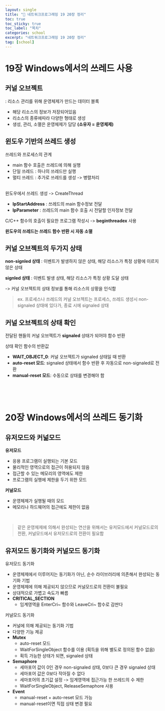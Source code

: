 ```yaml
---
layout: single
title: "📘 네트워크프로그래밍 19 20장 정리"
toc: true
toc_sticky: true
toc_label: "목차"
categories: school
excerpt: "네트워크프로그래밍 19 20장 정리"
tag: [school]
---
```


# 19장 Windows에서의 쓰레드 사용
## 커널 오브젝트
: 리소스 관리를 위해 운영체제가 만드는 데이터 블록
- 해당 리소스의 정보가 저장되어있음
- 리소스의 종류에따라 다양한 형태로 생성
- 생성, 관리, 소멸은 운영체제가 담당 **(소유자 = 운영체제)**

## 윈도우 기반의 쓰레드 생성

쓰레드와 프로세스의 관계
- main 함수 호출은 쓰레드에 의해 실행
- 단일 쓰레드 : 하나의 쓰레드만 실행
- 멀티 쓰레드 : 추가로 쓰레드를 생성 -> 병렬처리

<br/>
윈도우에서 쓰레드 생성 -> CreateThread

- **lpStartAddress** : 쓰레드의 main 함수정보 전달
- **lpParameter** : 쓰레드의 main 함수 호출 시 전달할 인자정보 전달 

C/C++ 함수의 호출이 필요한 프로그램 작성시 -> **beginthreadex** 사용

**윈도우의 쓰레드는 쓰레드 함수 반환 시 자동 소멸**

## 커널 오브젝트의 두가지 상태
**non-signled 상태** : 이벤트가 발생하지 않은 상태, 해당 리소스가 특정 상황에 이르지 않은 상태

**signled 상태** : 이벤트 발생 상태, 해당 리소스가 특정 상황 도달 상태

-> 커널 오브젝트의 상태 정보를 통해 리소스의 상황을 인식함
> ex. 프로세스나 쓰레드의 커널 오브젝트는 프로세스, 쓰레드 생성시 non-signaled
상태에 있다가, 종료 시에 signaled 상태

## 커널 오브젝트의 상태 확인
전달된 핸들의 커널 오브젝트가 **signaled** 상태가 되어야 함수 반환

상태 확인 함수의 반환값
- **WAIT_OBJECT_0**: 커널 오브젝트가 signaled 상태일 때 반환
- **auto-reset 모드**: signaled 상태에서 함수 반환 후 자동으로 non-signaled로 전환
- **manual-reset 모드**: 수동으로 상태를 변경해야 함

<br/>
<br/>
<br/>

# 20장 Windows에서의 쓰레드 동기화
## 유저모드와 커넒모드
**유저모드**
- 응용 프로그램이 실행되는 기본 모드
- 물리적인 영역으로의 접근이 허용되지 않음
- 접근할 수 있는 메모리의 영역에도 제한
- 프로그램의 실행에 제한을 두기 위한 모드

**커널모드**
- 운영체제가 실행될 때의 모드
- 메모리나 하드웨어의 접근에도 제한이 없음

<br/>

>  같은 운영체제에 의해서 완성되는 연산을 위해서는 유저모드에서 커널모드로의 전환, 커널모드에서 유저모드로의 전환이 필요함

## 유저모드 동기화와 커널모드 동기화
유저모드 동기화
- 운영체제에서 이루어지는 동기화가 아닌, 순수 라이브러리에 의존해서 완성되는 동기화 기법
- 운영체제에 의해 제공되지 않으므로 커널모드로의 전환이 불필요
- 상대적으로 가볍고 속도가 빠름
- **CRITICAL_SECTION**
    - 임계영역을 EnterCri~ 함수와 LeaveCri~ 함수로 감싼다

커널모드 동기화
- 커널에 의해 제공되는 동기화 기법
- 다양한 기능 제공
- **Mutex**
    - auto-reset 모드
    - WaitForSingleObject 함수를 이용 (획득을 위해 별도로 정의된 함수 없음)
    - 획득 가능한 상태가 되면, signaled 상태
- **Semaphore**
    - 세마포어 값이 0인 경우 non-signaled 상태, 0보다 큰 경우 signaled 상태
    - 세마포어 값은 0보다 작아질 수 없다
    - 세마포어의 초기값 설정 -> 임계영역에 접근가능 한 쓰레드의 수 제한
    - WaitForSingleObject, ReleaseSemaphore 사용
- **Event**
    - manual-reset + auto-reset 모드 가능
    - manual-reset이면 직접 상태 변경 필요 